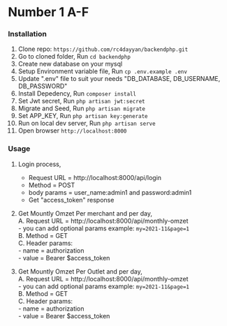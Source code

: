 # Number 1 A-F

### Installation
1. Clone repo: `https://github.com/rc4dayyan/backendphp.git`<br/>
2. Go to cloned folder, Run `cd backendphp`<br/>
3. Create new database on your mysql<br/>
4. Setup Environment variable file, Run `cp .env.example .env`<br/>
5. Update ".env" file to suit your needs "DB_DATABASE, DB_USERNAME, DB_PASSWORD"<br/>
6. Install Depedency, Run `composer install`<br/>
7. Set Jwt secret, Run `php artisan jwt:secret`<br/>
8. Migrate and Seed, Run `php artisan migrate`<br/>
9. Set APP_KEY, Run `php artisan key:generate`<br/>
10. Run on local dev server, Run `php artisan serve`<br/>
11. Open browser `http://localhost:8000`<br/>

### Usage
1. Login process, <br/>
    - Request URL = http://localhost:8000/api/login<br/>
    - Method = POST<br/>
    - body params = user_name:admin1 and password:admin1<br/>
    - Get "access_token" response<br/>

2. Get Mountly Omzet Per merchant and per day,<br/>
    A. Request URL = http://localhost:8000/api/monthly-omzet<br/>
        - you can add optional params example: `my=2021-11&page=1`<br/>
    B. Method = GET<br/>
    C. Header params: <br/>
        - name = authorization<br/>
        - value = Bearer $access_token<br/>

3. Get Mountly Omzet Per Outlet and per day,<br/>
    A. Request URL = http://localhost:8000/api/monthly-omzet<br/>
        - you can add optional params example: `my=2021-11&page=1`<br/>
    B. Method = GET<br/>
    C. Header params: <br/>
        - name = authorization<br/>
        - value = Bearer $access_token<br/>
